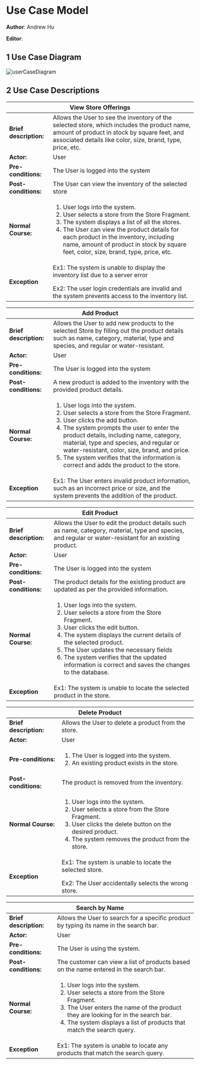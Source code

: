# Use Case Model

**Author**: Andrew Hu

**Editor**:

## 1 Use Case Diagram

![userCaseDiagram](https://github.com/qc-se-spring23/370Spring23Sec34Team2/blob/main/GroupProject/Docs/usecasediagram.png)

## 2 Use Case Descriptions

<!-- 1 -->
<table>
	<thead>
		<tr>
			<th colspan="3"><b>View Store Offerings</b></th>
		</tr>
	</thead>
	<tbody>
		<tr>
			<td><b>Brief description:</b></td>
			<td>Allows the User to see the inventory of the selected store, which includes the product name, amount of product in stock by square feet, and associated details like color, size, brand, type, price, etc.</td>
		</tr>
		<tr>
			<td><b>Actor:</b></td>
			<td>User</td>
		</tr>
		<tr>
			<td><b>Pre-conditions:</b></td>
			<td>The User is logged into the system</td>
		</tr>
		<tr>
			<td><b>Post-conditions:</b></td>
			<td>The User can view the inventory of the selected store</td>
		</tr>
		<tr>
			<td><b>Normal Course:</b></td>
			<td>
				<ol>
					<li>User logs into the system.</li>
					<li>User selects a store from the Store Fragment.</li>
					<li>The system displays a list of all the stores.</li>
					<li>The User can view the product details for each product in the inventory, including name, amount of product in stock by square feet, color, size, brand, type, price, etc.</li>
				</ol>
			</td>
		</tr>
		<tr>
			<td><b>Exception</b></td>
			<td>Ex1: The system is unable to display the inventory list due to a server error
				<ol>
				</ol>
				Ex2: The user login credentials are invalid and the system prevents access to the inventory list.
			</td>
		</tr>
	</tbody>
</table>

<!-- 2 -->
<table>
	<thead>
		<tr>
			<th colspan="3"><b>Add Product</b></th>
		</tr>
	</thead>
	<tbody>
		<tr>
			<td><b>Brief description:</b></td>
			<td>Allows the User to add new products to the selected Store by filling out the product details such as name, category, material, type and species, and regular or water-resistant.</td>
		</tr>
		<tr>
			<td><b>Actor:</b></td>
			<td>User</td>
		</tr>
		<tr>
			<td><b>Pre-conditions:</b></td>
			<td>The User is logged into the system</td>
		</tr>
		<tr>
			<td><b>Post-conditions:</b></td>
			<td>A new product is added to the inventory with the provided product details.</td>
		</tr>
		<tr>
			<td><b>Normal Course:</b></td>
			<td>
				<ol>
					<li>User logs into the system.</li>
					<li>User selects a store from the Store Fragment.</li>
					<li>User clicks the add button.</li>
					<li>The system prompts the user to enter the product details, including name, category, material, type and species, and regular or water-resistant, color, size, brand, and price.</li>
					<li>The system verifies that the information is correct and adds the product to the store.</li>
				</ol>
			</td>
		</tr>
		<tr>
			<td><b>Exception</b></td>
			<td>Ex1: The User enters invalid product information, such as an incorrect price or size, and the system prevents the addition of the product.
			</td>
		</tr>
	</tbody>
</table>

<!-- 3 -->
<table>
	<thead>
		<tr>
			<th colspan="3"><b>Edit Product</b></th>
		</tr>
	</thead>
	<tbody>
		<tr>
			<td><b>Brief description:</b></td>
			<td>Allows the User to edit the product details such as name, category, material, type and species, and regular or water-resistant for an existing product.</td>
		</tr>
		<tr>
			<td><b>Actor:</b></td>
			<td>User</td>
		</tr>
		<tr>
			<td><b>Pre-conditions:</b></td>
			<td>The User is logged into the system</td>
		</tr>
		<tr>
			<td><b>Post-conditions:</b></td>
			<td>The product details for the existing product are updated as per the provided information.</td>
		</tr>
		<tr>
			<td><b>Normal Course:</b></td>
			<td>
				<ol>
					<li>User logs into the system.</li>
					<li>User selects a store from the Store Fragment.</li>
					<li>User clicks the edit button.</li>
					<li>The system displays the current details of the selected product.</li>
                    			<li>The User updates the necessary fields</li>
					<li>The system verifies that the updated information is correct and saves the changes to the database.</li>
				</ol>
			</td>
		</tr>
		<tr>
			<td><b>Exception</b></td>
			<td>Ex1: The system is unable to locate the selected product in the store.
			</td>
		</tr>
	</tbody>
</table>

<!-- 4 -->
<table>
	<thead>
		<tr>
			<th colspan="3"><b>Delete Product</b></th>
		</tr>
	</thead>
	<tbody>
		<tr>
			<td><b>Brief description:</b></td>
			<td>Allows the User to delete a product from the store.</td>
		</tr>
		<tr>
			<td><b>Actor:</b></td>
			<td>User</td>
		</tr>
		<tr>
			<td><b>Pre-conditions:</b></td>
                <td>
                    <ol>
                        <li>The User is logged into the system.</li>
                        <li>An existing product exists in the store.</li>
                    </ol>
                </td>
		</tr>
		<tr>
			<td><b>Post-conditions:</b></td>
            <td>The product is removed from the inventory.</td>
		</tr>
		<tr>
			<td><b>Normal Course:</b></td>
			<td>
				<ol>
					<li>User logs into the system.</li>
					<li>User selects a store from the Store Fragment.</li>
					<li>User clicks the delete button on the desired product.</li>
					<li>The system removes the product from the store.</li>
				</ol>
			</td>
		</tr>
		<tr>
			<td><b>Exception</b></td>
			<td>Ex1: The system is unable to locate the selected store.
            <ol>
            </ol>
            Ex2: The User accidentally selects the wrong store.
			</td>
		</tr>
	</tbody>
</table>

<!-- 5 -->
<table>
	<thead>
		<tr>
			<th colspan="3"><b>Search by Name</b></th>
		</tr>
	</thead>
	<tbody>
		<tr>
			<td><b>Brief description:</b></td>
			<td>Allows the User to search for a specific product by typing its name in the search bar.</td>
		</tr>
		<tr>
			<td><b>Actor:</b></td>
			<td>User</td>
		</tr>
		<tr>
			<td><b>Pre-conditions:</b></td>
			    <td>The User is using the system.</td>
		</tr>
		<tr>
			<td><b>Post-conditions:</b></td>
                <td>The customer can view a list of products based on the name entered in the search bar.</td>
		</tr>
		<tr>
			<td><b>Normal Course:</b></td>
			<td>
				<ol>
					<li>User logs into the system.</li>
					<li>User selects a store from the Store Fragment.</li>
					<li>The User enters the name of the product they are looking for in the search bar.</li>
					<li>The system displays a list of products that match the search query.</li>
				</ol>
			</td>
		</tr>
		<tr>
			<td><b>Exception</b></td>
			<td>Ex1: The system is unable to locate any products that match the search query.
			</td>
		</tr>
	</tbody>
</table>


